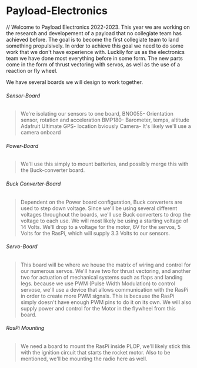 # Payload-Electronics
// Welcome to Payload Electronics 2022-2023. This year we are working on the research and developement of a payload that no collegiate team has achieved before. 
The goal is to become the first collegiate team to land something propulsively.
In order to achieve this goal we need to do some work that we don't have experience with.
Luckily for us as the electronics team we have done most everything before in some form. The new parts come in the form of thrust vectoring with servos, as well as
the use of a reaction or fly wheel.

We have several boards we will design to work together.

 ###### Sensor-Board
  > We're isolating our sensors to one board, 
       BNO055- Orientation sensor, rotation and acceleration
       BMP180- Barometer, temps, altitude
       Adafruit Ultimate GPS- location bviously
       Camera- It's likely we'll use a camera onboard
###### Power-Board
   >We'll use this simply to mount batteries, and possibly merge this with the Buck-converter board.
   
###### Buck Converter-Board
   >Dependent on the Power board configuration,
     Buck converters are used to step down voltage. 
     Since we'll be using several different voltages throughout the boards, we'll use Buck converters to drop the voltage to each use.
     We will most likely be using a starting voltage of 14 Volts.
        We'll drop to a voltage for the motor, 6V for the servos, 5 Volts for the RasPi, which will supply 3.3 Volts to our sensors.
        
###### Servo-Board
   >This board will be where we house the matrix of wiring and control for our numerous servos.
     We'll have two for thrust vectoring, and another two for actuation of mechanical systems such as flaps and landing legs. 
     because we use PWM (Pulse Width Modulation) to control servose, we'll use a device that allows communication
     with the RasPi in order to create more PWM signals. This is because the RasPi simply doesn't have enough PWM pins to do it on its own.
     We will also supply power and control for the Motor in the flywheel from this board.
     
###### RasPi Mounting
   >We need a board to mount the RasPi inside PLOP, we'll likely stick this with the ignition circuit that starts the rocket motor. Also to be mentioned, we'll be mounting the radio here as well.
   
        
       


  
